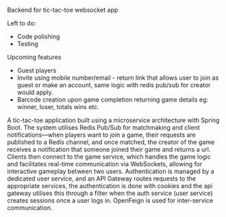 Backend for tic-tac-toe websocket app

Left to do:
- Code polishing
- Testing


Upcoming features

- Guest players
- Invite using mobile number/email - return link that allows user to join as guest or make an account, same logic with redis pub/sub for creator would apply.
- Barcode creation upon game completion returning game details eg: winner, loser, totals wins etc.
  


A tic-tac-toe application built using a microservice architecture with Spring Boot. The system utilises Redis Pub/Sub for matchmaking and client notifications—when players want to join a game, their requests are published to a Redis channel, and once matched,  the creator of the game receives a notification that someone joined their game and returns a url. Clients then connect to the game service, which handles the game logic and facilitates real-time communication via WebSockets, allowing for interactive gameplay between two users. Authentication is managed by a dedicated user service, and an API Gateway routes requests to the appropriate services, the authentication is done with cookies and the api gateway utilises this through a filter when the auth service (user service) creates sessions once a user logs in. OpenFeign is used for inter-service communication.
